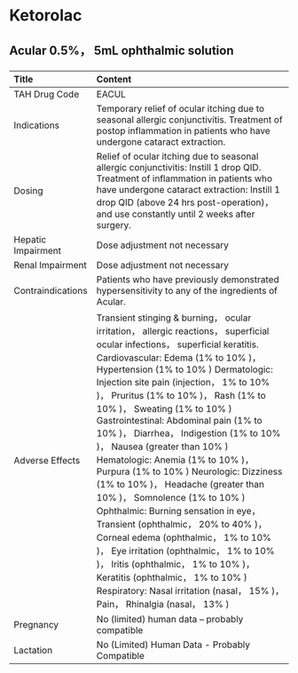 # Ketorolac

## Acular 0.5%， 5mL ophthalmic solution

##### 

| Title              | Content                                                                                                                                                                                                                                                                                                                                                                                                                                                                                                                                                                                                                                                                                                                                                                                                                                                                                                                    |
|:-------------------|:---------------------------------------------------------------------------------------------------------------------------------------------------------------------------------------------------------------------------------------------------------------------------------------------------------------------------------------------------------------------------------------------------------------------------------------------------------------------------------------------------------------------------------------------------------------------------------------------------------------------------------------------------------------------------------------------------------------------------------------------------------------------------------------------------------------------------------------------------------------------------------------------------------------------------|
| TAH Drug Code      | EACUL                                                                                                                                                                                                                                                                                                                                                                                                                                                                                                                                                                                                                                                                                                                                                                                                                                                                                                                      |
| Indications        | Temporary relief of ocular itching due to seasonal allergic conjunctivitis. Treatment of postop inflammation in patients who have undergone cataract extraction.                                                                                                                                                                                                                                                                                                                                                                                                                                                                                                                                                                                                                                                                                                                                                           |
| Dosing             | Relief of ocular itching due to seasonal allergic conjunctivitis: Instill 1 drop QID. Treatment of inflammation in patients who have undergone cataract extraction: Instill 1 drop QID (above 24 hrs post-operation)， and use constantly until 2 weeks after surgery.                                                                                                                                                                                                                                                                                                                                                                                                                                                                                                                                                                                                                                                     |
| Hepatic Impairment | Dose adjustment not necessary                                                                                                                                                                                                                                                                                                                                                                                                                                                                                                                                                                                                                                                                                                                                                                                                                                                                                              |
| Renal Impairment   | Dose adjustment not necessary                                                                                                                                                                                                                                                                                                                                                                                                                                                                                                                                                                                                                                                                                                                                                                                                                                                                                              |
| Contraindications  | Patients who have previously demonstrated hypersensitivity to any of the ingredients of Acular.                                                                                                                                                                                                                                                                                                                                                                                                                                                                                                                                                                                                                                                                                                                                                                                                                            |
| Adverse Effects    | Transient stinging & burning， ocular irritation， allergic reactions， superficial ocular infections， superficial keratitis. Cardiovascular: Edema (1% to 10% )， Hypertension (1% to 10% ) Dermatologic: Injection site pain (injection， 1% to 10% )， Pruritus (1% to 10% )， Rash (1% to 10% )， Sweating (1% to 10% ) Gastrointestinal: Abdominal pain (1% to 10% )， Diarrhea， Indigestion (1% to 10% )， Nausea (greater than 10% ) Hematologic: Anemia (1% to 10% )， Purpura (1% to 10% ) Neurologic: Dizziness (1% to 10% )， Headache (greater than 10% )， Somnolence (1% to 10% ) Ophthalmic: Burning sensation in eye， Transient (ophthalmic， 20% to 40% )， Corneal edema (ophthalmic， 1% to 10% )， Eye irritation (ophthalmic， 1% to 10% )， Iritis (ophthalmic， 1% to 10% )， Keratitis (ophthalmic， 1% to 10% ) Respiratory: Nasal irritation (nasal， 15% )， Pain， Rhinalgia (nasal， 13% ) |
| Pregnancy          | No (limited) human data – probably compatible                                                                                                                                                                                                                                                                                                                                                                                                                                                                                                                                                                                                                                                                                                                                                                                                                                                                              |
| Lactation          | No (Limited) Human Data - Probably Compatible                                                                                                                                                                                                                                                                                                                                                                                                                                                                                                                                                                                                                                                                                                                                                                                                                                                                              |

